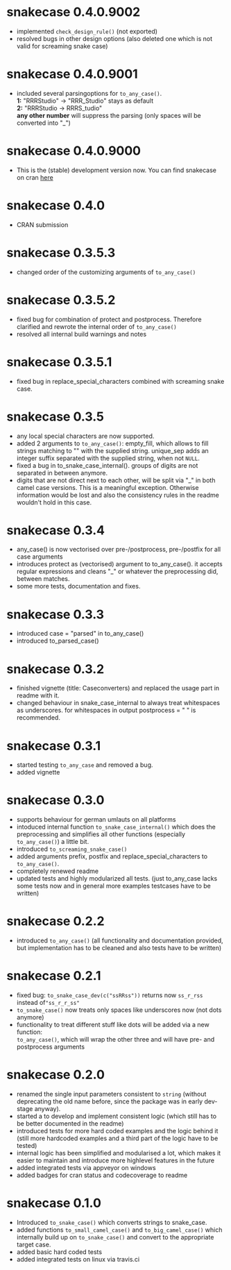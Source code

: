 # snakecase 0.4.0.9002

* implemented `check_design_rule()` (not exported)
* resolved bugs in other design options (also deleted one which is not valid for
screaming snake case)

# snakecase 0.4.0.9001

* included several parsingoptions for `to_any_case()`.  
  __1:__ "RRRStudio" -> "RRR_Studio" stays as default  
  __2:__ "RRRStudio -> RRRS_tudio"  
  __any other number__ will suppress the parsing (only spaces will be converted into "_")

# snakecase 0.4.0.9000

* This is the (stable) development version now. You can find snakecase on cran [here](https://cran.r-project.org/web/packages/snakecase/index.html)

# snakecase 0.4.0

* CRAN submission

# snakecase 0.3.5.3

* changed order of the customizing arguments of `to_any_case()`

# snakecase 0.3.5.2

* fixed bug for combination of protect and postprocess. Therefore clarified and rewrote the internal order of `to_any_case()`
* resolved all internal build warnings and notes

# snakecase 0.3.5.1

* fixed bug in replace_special_characters combined with screaming snake case.

# snakecase 0.3.5

* any local special characters are now supported.
* added 2 arguments to `to_any_case()`: empty_fill, which allows to fill strings
matching to "" with the supplied string. unique_sep adds an integer suffix separated
with the supplied string, when not `NULL`.
* fixed a bug in to_snake_case_internal(). groups of digits are not separated in
between anymore.
* digits that are not direct next to each other, will be split via "_" in both camel case
versions. This is a meaningful exception. Otherwise information would be lost and
also the consistency rules in the readme wouldn't hold in this case.

# snakecase 0.3.4

* any_case() is now vectorised over pre-/postprocess, pre-/postfix for all case arguments
* introduces protect as (vectorised) argument to to_any_case(). it accepts regular expressions and cleans "_" or whatever the preprocessing did, between matches.
* some more tests, documentation and fixes.

# snakecase 0.3.3

* introduced case = "parsed" in to_any_case()
* introduced to_parsed_case()

# snakecase 0.3.2

* finished vignette (title: Caseconverters) and replaced the usage part in readme with it.
* changed behaviour in snake_case_internal to always treat whitespaces as underscores.
for whitespaces in output postprocess = " " is recommended.

# snakecase 0.3.1

* started testing `to_any_case` and removed a bug.
* added vignette

# snakecase 0.3.0

* supports behaviour for german umlauts on all platforms
* intoduced internal function `to_snake_case_internal()` which does the preprocessing and simplifies all other functions (especially `to_any_case()`) a little bit.
* introduced `to_screaming_snake_case()`
* added arguments prefix, postfix and replace_special_characters to `to_any_case()`.
* completely renewed readme
* updated tests and highly modularized all tests. (just to_any_case lacks some tests now and in general more examples testcases have to be written)

# snakecase 0.2.2

* introduced `to_any_case()` (all functionality and documentation provided, but implementation has to be cleaned and also tests have to be written)

# snakecase 0.2.1

* fixed bug: `to_snake_case_dev(c("ssRRss"))` returns now `ss_r_rss` instead of`"ss_r_r_ss"`
* `to_snake_case()` now treats only spaces like underscores now (not dots anymore)
* functionality to treat different stuff like dots will be added via a new function:  
`to_any_case()`, which will wrap the other three and will have pre- and postprocess arguments

# snakecase 0.2.0

* renamed the single input parameters consistent to `string` (without deprecating
the old name before, since the package was in early dev-stage anyway).
* started a to develop and implement consistent logic (which still has to be better documented in the readme)
* introduced tests for more hard coded examples and the logic behind it (still more
hardcoded examples and a third part of the logic have to be tested)
* internal logic has been simplified and modularised a lot, which makes it easier
to maintain and introduce more highlevel features in the future
* added integrated tests via appveyor on windows
* added badges for cran status and codecoverage to readme

# snakecase 0.1.0

* Introduced `to_snake_case()` which converts strings to snake_case.
* added functions `to_small_camel_case()` and `to_big_camel_case()` which internally
build up on `to_snake_case()` and convert to the appropriate target case.
* added basic hard coded tests
* added integrated tests on linux via travis.ci



